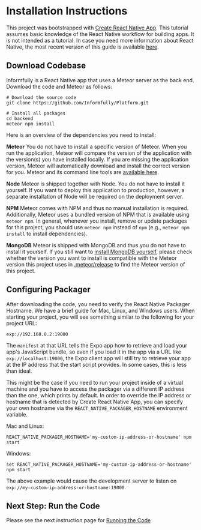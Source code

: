 # Installation Instructions

This project was bootstrapped with [Create React Native
App](https://github.com/react-community/create-react-native-app). This
tutorial assumes basic knowledge of the React Native workflow for
building apps. It is not intended as a tutorial. In case you need more
information about React Native, the most recent version of this guide is
available
[here](https://github.com/expo/create-react-native-app/blob/master/README.md).

## Download Codebase

Informfully is a React Native app that uses a Meteor server as the back
end. Download the code and Meteor as follows:

``` console
# Download the source code
git clone https://github.com/Informfully/Platform.git

# Install all packages
cd backend
meteor npm install
```

Here is an overview of the dependencies you need to install:

**Meteor** You do not have to install a specific version of Meteor. When
you run the application, Meteor will compare the version of the
application with the version(s) you have installed locally. If you are
missing the application version, Meteor will automatically download and
install the correct version for you. Meteor and its command line tools
are [available here](https://www.meteor.com/install).

**Node** Meteor is shipped together with Node. You do not have to
install it yourself. If you want to deploy this application to
production, however, a separate installation of Node will be required on
the deployment server.

**NPM** Meteor comes with NPM and thus no manual installation is
required. Additionally, Meteor uses a bundled version of NPM that is
available using `meteor npm`. In general, whenever you install, remove
or update packages for this project, you should use `meteor npm` instead
of `npm` (e.g., `meteor npm install` to install dependencies).

**MongoDB** Meteor is shipped with MongoDB and thus you do not have to
install it yourself. If you still want to [install MongoDB
yourself](https://docs.mongodb.com/manual/installation/), please check
whether the version you want to install is compatible with the Meteor
version this project uses in
[.meteor/release](https://github.com/Informfully/Platform/blob/main/backend/.meteor/release)
to find the Meteor version of this project.

## Configuring Packager

After downloading the code, you need to verify the React Native Packager
Hostname. We have a brief guide for Mac, Linux, and Windows users. When
starting your project, you will see something similar to the following
for your project URL:

``` console
exp://192.168.0.2:19000
```

The `manifest` at that URL tells the Expo app how to retrieve and load
your app\'s JavaScript bundle, so even if you load it in the app via a
URL like `exp://localhost:19000`, the Expo client app will still try to
retrieve your app at the IP address that the start script provides. In
some cases, this is less than ideal.

This might be the case if you need to run your project inside of a
virtual machine and you have to access the packager via a different IP
address than the one, which prints by default. In order to override the
IP address or hostname that is detected by Create React Native App, you
can specify your own hostname via the `REACT_NATIVE_PACKAGER_HOSTNAME`
environment variable.

Mac and Linux:

``` console
REACT_NATIVE_PACKAGER_HOSTNAME='my-custom-ip-address-or-hostname' npm start
```

Windows:

``` console
set REACT_NATIVE_PACKAGER_HOSTNAME='my-custom-ip-address-or-hostname'
npm start
```

The above example would cause the development server to listen on
`exp://my-custom-ip-address-or-hostname:19000`.

## Next Step: Run the Code

Please see the next instruction page for [Running the
Code](https://informfully.readthedocs.io/en/latest/development.html)
